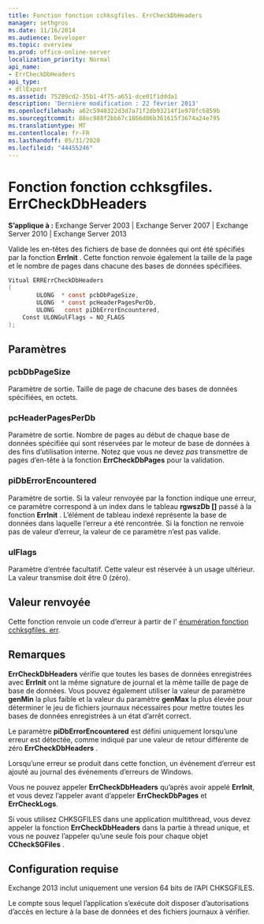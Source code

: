 ```yaml
---
title: Fonction fonction cchksgfiles. ErrCheckDbHeaders
manager: sethgros
ms.date: 11/16/2014
ms.audience: Developer
ms.topic: overview
ms.prod: office-online-server
localization_priority: Normal
api_name:
- ErrCheckDbHeaders
api_type:
- dllExport
ms.assetid: 75289cd2-35b1-4f75-a651-dce01f1ddda1
description: 'Dernière modification : 22 février 2013'
ms.openlocfilehash: a62c5940322d3d7a71f2db93214f1e970fc6859b
ms.sourcegitcommit: 88ec988f2bb67c1866d06b361615f3674a24e795
ms.translationtype: MT
ms.contentlocale: fr-FR
ms.lasthandoff: 05/31/2020
ms.locfileid: "44455246"
---
```

# <a name="cchksgfileserrcheckdbheaders-function"></a>Fonction fonction cchksgfiles. ErrCheckDbHeaders

**S’applique à :** Exchange Server 2003 | Exchange Server 2007 | Exchange Server 2010 | Exchange Server 2013 
  
Valide les en-têtes des fichiers de base de données qui ont été spécifiés par la fonction **ErrInit** . Cette fonction renvoie également la taille de la page et le nombre de pages dans chacune des bases de données spécifiées. 
  
```cs
Vitual ERRErrCheckDbHeaders  
(
        ULONG  * const pcbDbPageSize,
        ULONG  * const pcHeaderPagesPerDb,
        ULONG   const piDbErrorEncountered,
    Const ULONGulFlags = NO_FLAGS
);

```

## <a name="parameters"></a>Paramètres

### <a name="pcbdbpagesize"></a>pcbDbPageSize 
  
Paramètre de sortie. Taille de page de chacune des bases de données spécifiées, en octets.
    
### <a name="pcheaderpagesperdb"></a>pcHeaderPagesPerDb 
  
Paramètre de sortie. Nombre de pages au début de chaque base de données spécifiée qui sont réservées par le moteur de base de données à des fins d’utilisation interne. Notez que vous ne devez *pas* transmettre de pages d’en-tête à la fonction **ErrCheckDbPages** pour la validation. 
    
### <a name="pidberrorencountered"></a>piDbErrorEncountered
  
Paramètre de sortie. Si la valeur renvoyée par la fonction indique une erreur, ce paramètre correspond à un index dans le tableau **rgwszDb []** passé à la fonction **ErrInit** . L’élément de tableau indexé représente la base de données dans laquelle l’erreur a été rencontrée. Si la fonction ne renvoie pas de valeur d’erreur, la valeur de ce paramètre n’est pas valide. 
    
### <a name="ulflags"></a>ulFlags 
  
Paramètre d’entrée facultatif. Cette valeur est réservée à un usage ultérieur. La valeur transmise doit être 0 (zéro).
    
## <a name="return-value"></a>Valeur renvoyée

Cette fonction renvoie un code d’erreur à partir de l' [énumération fonction cchksgfiles. err](cchksgfiles-err-enumeration.md).
  
## <a name="remarks"></a>Remarques

**ErrCheckDbHeaders** vérifie que toutes les bases de données enregistrées avec **ErrInit** ont la même signature de journal et la même taille de page de base de données. Vous pouvez également utiliser la valeur de paramètre **genMin** la plus faible et la valeur du paramètre **genMax** la plus élevée pour déterminer le jeu de fichiers journaux nécessaires pour mettre toutes les bases de données enregistrées à un état d’arrêt correct. 
  
Le paramètre **piDbErrorEncountered** est défini uniquement lorsqu’une erreur est détectée, comme indiqué par une valeur de retour différente de zéro **ErrCheckDbHeaders** . 
  
Lorsqu’une erreur se produit dans cette fonction, un événement d’erreur est ajouté au journal des événements d’erreurs de Windows.
  
Vous ne pouvez appeler **ErrCheckDbHeaders** qu’après avoir appelé **ErrInit**, et vous devez l’appeler avant d’appeler **ErrCheckDbPages** et **ErrCheckLogs**.
  
Si vous utilisez CHKSGFILES dans une application multithread, vous devez appeler la fonction **ErrCheckDbHeaders** dans la partie à thread unique, et vous ne pouvez l’appeler qu’une seule fois pour chaque objet **CCheckSGFiles** . 
  
## <a name="requirements"></a>Configuration requise

Exchange 2013 inclut uniquement une version 64 bits de l’API CHKSGFILES.
  
Le compte sous lequel l’application s’exécute doit disposer d’autorisations d’accès en lecture à la base de données et des fichiers journaux à vérifier.
  

